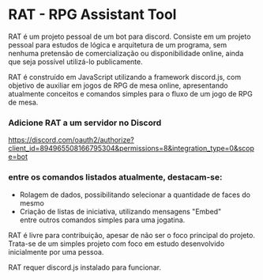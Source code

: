 # RAT - RPG Assistant Tool

RAT é um projeto pessoal de um bot para discord. Consiste em um projeto pessoal para estudos
de lógica e arquitetura de um programa, sem nenhuma pretensão de comercialização ou disponibilidade
online, ainda que seja possível utilizá-lo publicamente.

RAT é construído em JavaScript utilizando a framework discord.js, com objetivo de auxiliar
em jogos de RPG de mesa online, apresentando atualmente conceitos e comandos simples para o
fluxo de um jogo de RPG de mesa.

### Adicione RAT a um servidor no Discord

https://discord.com/oauth2/authorize?client_id=894965508166795304&permissions=8&integration_type=0&scope=bot

### entre os comandos listados atualmente, destacam-se:
<ul>
  <li>Rolagem de dados, possibilitando selecionar a quantidade de faces do mesmo</li>
  <li>Criação de listas de iniciativa, utilizando mensagens "Embed"</li>
  entre outros comandos simples para uma jogatina.
</ul>

RAT é livre para contribuição, apesar de não ser o foco principal do projeto.
Trata-se de um simples projeto com foco em estudo desenvolvido inicialmente por uma pessoa.

RAT requer discord.js instalado para funcionar.
